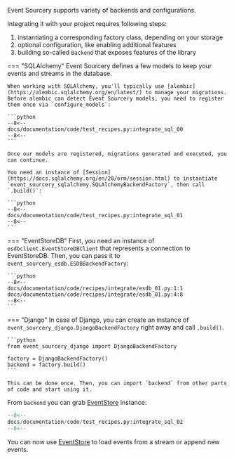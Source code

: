 Event Sourcery supports variety of backends and configurations.

Integrating it with your project requires following steps:

1. instantiating a corresponding factory class, depending on your storage
2. optional configuration, like enabling additional features
3. building so-called `Backend` that exposes features of the library

=== "SQLAlchemy"
    Event Sourcery defines a few models to keep your events and streams in the database.

    When working with SQLAlchemy, you'll typically use [alembic](https://alembic.sqlalchemy.org/en/latest/) to manage your migrations.
    Before alembic can detect Event Sourcery models, you need to register them once via `configure_models`:

    ```python
    --8<--
    docs/documentation/code/test_recipes.py:integrate_sql_00
    --8<--
    ```

    Once our models are registered, migrations generated and executed, you can continue.

    You need an instance of [Session](https://docs.sqlalchemy.org/en/20/orm/session.html) to instantiate `event_sourcery_sqlalchemy.SQLAlchemyBackendFactory`, then call `.build()`:

    ```python
    --8<--
    docs/documentation/code/test_recipes.py:integrate_sql_01
    --8<--
    ```

=== "EventStoreDB"
    First, you need an instance of `esdbclient.EventStoreDBClient` that represents a connection to EventStoreDB. Then, you can pass it to `event_sourcery_esdb.ESDBBackendFactory`:

    ```python
    --8<--
    docs/documentation/code/recipes/integrate/esdb_01.py:1:1
    docs/documentation/code/recipes/integrate/esdb_01.py:4:8
    --8<--
    ```

=== "Django"
    In case of Django, you can create an instance of `event_sourcery_django.DjangoBackendFactory` right away and call `.build()`.

    ```python
    from event_sourcery_django import DjangoBackendFactory

    factory = DjangoBackendFactory()
    backend = factory.build()
    ```

    This can be done once. Then, you can import `backend` from other parts of code and start using it.

From `backend` you can grab [EventStore](../reference/event_store.md) instance:

```python
--8<--
docs/documentation/code/test_recipes.py:integrate_sql_02
--8<--
```

You can now use [EventStore](../reference/event_store.md) to load events from a stream or append new events.
